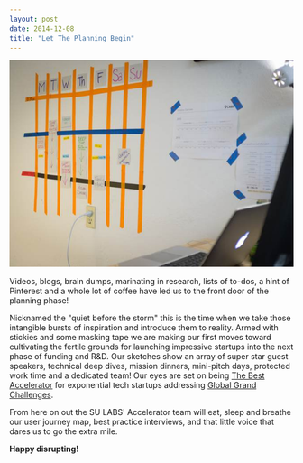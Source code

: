 ```yaml
---
layout: post
date: 2014-12-08
title: "Let The Planning Begin"
---
```

![Let The Planning Begin](/img/blog/2014-12-08.jpg)

Videos, blogs, brain dumps, marinating in research, lists of to-dos, a hint of Pinterest and a whole lot of coffee have led us to the front door of the planning phase!

Nicknamed the "quiet before the storm" this is the time when we take those intangible bursts of inspiration and introduce them to reality. Armed with stickies and some masking tape we are making our first moves toward cultivating the fertile grounds for launching impressive startups into the next phase of funding and R&D. Our sketches show an array of super star guest speakers, technical deep dives, mission dinners, mini-pitch days, protected work time and a dedicated team! Our eyes are set on being [The Best Accelerator](http://startup.singularityu.org/accelerator/) for exponential tech startups addressing [Global Grand Challenges](http://startup.singularityu.org/ggc/).

From here on out the SU LABS' Accelerator team will eat, sleep and breathe our user journey map, best practice interviews, and that little voice that dares us to go the extra mile. 

**Happy disrupting!**
